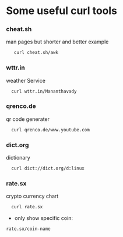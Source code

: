 # Some useful curl tools
 ### **cheat.sh**
man pages but shorter and better example<br>

```bash
   curl cheat.sh/awk
```

 ### **wttr.in**
weather Service<br>

```bash
  curl wttr.in/Mananthavady
```

 ### **qrenco.de**
qr code generater<br>

```bash
  curl qrenco.de/www.youtube.com
```

 ### **dict.org**
dictionary<br>

```bash
  curl dict://dict.org/d:linux
```

 ### **rate.sx**
crypto currency chart<br>

```bash
  curl rate.sx
```

- only show specific coin:


```bash
rate.sx/coin-name
```



